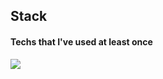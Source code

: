 ## Stack
#### Techs that I've used at least once
<img src="https://img.shields.io/badge/C-[#A8B9CC]?style=flat-square&logo=C&logoColor=white"/></a>
